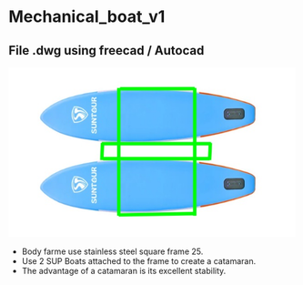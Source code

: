 # Mechanical_boat_v1
## File .dwg using freecad / Autocad

![Image](Image/Boat_V1.jpg)

- Body farme use stainless steel square frame 25.
- Use 2 SUP Boats attached to the frame to create a catamaran.
- The advantage of a catamaran is its excellent stability.
